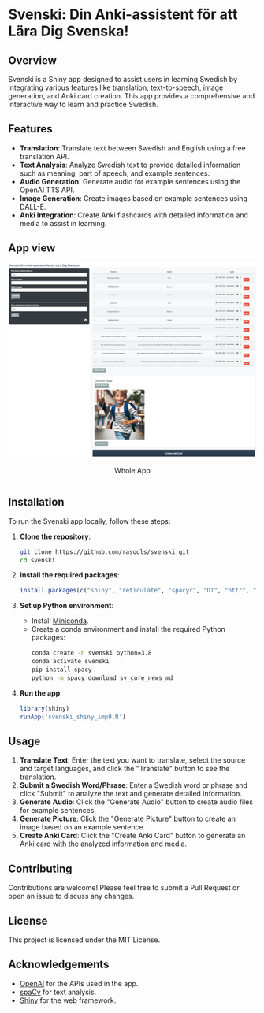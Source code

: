 # Svenski: Din Anki-assistent för att Lära Dig Svenska!

## Overview

Svenski is a Shiny app designed to assist users in learning Swedish by integrating various features like translation, text-to-speech, image generation, and Anki card creation. This app provides a comprehensive and interactive way to learn and practice Swedish.

## Features

- **Translation**: Translate text between Swedish and English using a free translation API.
- **Text Analysis**: Analyze Swedish text to provide detailed information such as meaning, part of speech, and example sentences.
- **Audio Generation**: Generate audio for example sentences using the OpenAI TTS API.
- **Image Generation**: Create images based on example sentences using DALL-E.
- **Anki Integration**: Create Anki flashcards with detailed information and media to assist in learning.

## App view

<div style="display: flex; flex-wrap: wrap; gap: 10px;">
    <div style="flex: 1; min-width: 200px;">
        <img src="readme_pics/whole_app.png" alt="Whole App" style="max-width: 100%; height: auto;">
        <p style="text-align: center;">Whole App</p>
    </div>
</div>

## Installation

To run the Svenski app locally, follow these steps:

1. **Clone the repository**:
    ```bash
    git clone https://github.com/rasools/svenski.git
    cd svenski
    ```

2. **Install the required packages**:
    ```R
    install.packages(c("shiny", "reticulate", "spacyr", "DT", "httr", "jsonlite", "base64enc", "magick", "shinythemes", "shinyjs"))
    ```

3. **Set up Python environment**:
    - Install [Miniconda](https://docs.conda.io/en/latest/miniconda.html).
    - Create a conda environment and install the required Python packages:
        ```bash
        conda create -n svenski python=3.8
        conda activate svenski
        pip install spacy
        python -m spacy download sv_core_news_md
        ```

4. **Run the app**:
    ```R
    library(shiny)
    runApp('svenski_shiny_imp9.R')
    ```

## Usage

1. **Translate Text**: Enter the text you want to translate, select the source and target languages, and click the "Translate" button to see the translation.
2. **Submit a Swedish Word/Phrase**: Enter a Swedish word or phrase and click "Submit" to analyze the text and generate detailed information.
3. **Generate Audio**: Click the "Generate Audio" button to create audio files for example sentences.
4. **Generate Picture**: Click the "Generate Picture" button to create an image based on an example sentence.
5. **Create Anki Card**: Click the "Create Anki Card" button to generate an Anki card with the analyzed information and media.

## Contributing

Contributions are welcome! Please feel free to submit a Pull Request or open an issue to discuss any changes.

## License

This project is licensed under the MIT License.

## Acknowledgements

- [OpenAI](https://www.openai.com/) for the APIs used in the app.
- [spaCy](https://spacy.io/) for text analysis.
- [Shiny](https://shiny.rstudio.com/) for the web framework.
